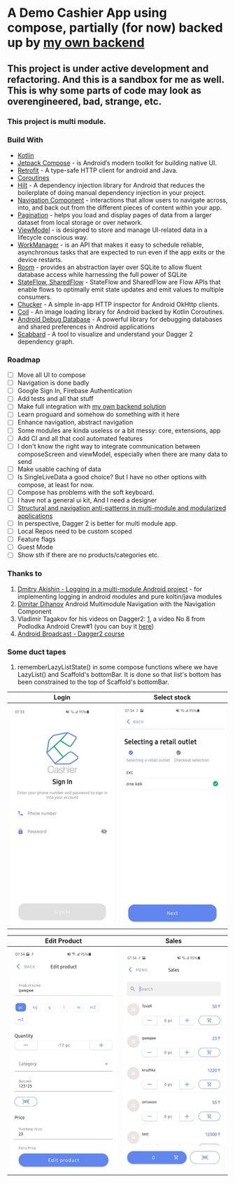 # A Demo Cashier App using compose, partially (for now) backed up by [my own backend](https://github.com/Grigoriym/cashier-api)

## This project is under active development and refactoring. And this is a sandbox for me as well. This is why some parts of code may look as overengineered, bad, strange, etc.

### This project is multi module.

### Build With
- [Kotlin](https://kotlinlang.org/)
- [Jetpack Compose](https://developer.android.com/jetpack/compose) - is Android’s modern toolkit for building native UI.
- [Retrofit](https://square.github.io/retrofit/) - A type-safe HTTP client for android and Java.
- [Coroutines](https://kotlinlang.org/docs/coroutines-overview.html)
- [Hilt](https://dagger.dev/hilt/) - A dependency injection library for Android that reduces the boilerplate of doing manual dependency injection in your project.
- [Navigation Component](https://developer.android.com/guide/navigation) - interactions that allow users to navigate across, into, and back out from the different pieces of content within your app.
- [Pagination](https://developer.android.com/topic/libraries/architecture/paging/v3-overview) - helps you load and display pages of data from a larger dataset from local storage or over network.
- [ViewModel](https://developer.android.com/topic/libraries/architecture/viewmodel?gclid=Cj0KCQjwqKuKBhCxARIsACf4XuF8OuNAkgHbABABjvBrDdeFkUtP3222N8A6eGgxazM5HVEy2zKdxU0aAjwVEALw_wcB&gclsrc=aw.ds) -  is designed to store and manage UI-related data in a lifecycle conscious way.
- [WorkManager](https://developer.android.com/topic/libraries/architecture/workmanager) - is an API that makes it easy to schedule reliable, asynchronous tasks that are expected to run even if the app exits or the device restarts.
- [Room](https://developer.android.com/training/data-storage/room) - provides an abstraction layer over SQLite to allow fluent database access while harnessing the full power of SQLite
- [StateFlow, SharedFlow](https://developer.android.com/kotlin/flow/stateflow-and-sharedflow) - StateFlow and SharedFlow are Flow APIs that enable flows to optimally emit state updates and emit values to multiple consumers.
- [Chucker](https://github.com/ChuckerTeam/chucker) - A simple in-app HTTP inspector for Android OkHttp clients.
- [Coil](https://github.com/coil-kt/coil) - An image loading library for Android backed by Kotlin Coroutines.
- [Android Debug Database](https://github.com/amitshekhariitbhu/Android-Debug-Database) - A powerful library for debugging databases and shared preferences in Android applications
- [Scabbard](https://arunkumar9t2.github.io/scabbard/) - A tool to visualize and understand your Dagger 2 dependency graph.

### Roadmap
- [ ] Move all UI to compose
- [ ] Navigation is done badly
- [ ] Google Sign In, Firebase Authentication
- [ ] Add tests and all that stuff
- [ ] Make full integration with [my own backend solution](https://github.com/Grigoriym/cashier-api)
- [ ] Learn proguard and somehow do something with it here
- [ ] Enhance navigation, abstract navigation
- [ ] Some modules are kinda useless or a bit messy: core, extensions, app
- [ ] Add CI and all that cool automated features
- [ ] I don't know the right way to integrate communication between composeScreen and viewModel, especially when there are many data to send
- [ ] Make usable caching of data
- [ ] Is SingleLiveData a good choice? But I have no other options with compose, at least for now.
- [ ] Compose has problems with the soft keyboard.
- [ ] I have not a general ui kit, And I need a designer
- [ ] [Structural and navigation anti-patterns in multi-module and modularized applications](https://proandroiddev.com/structural-and-navigation-anti-patterns-in-modularized-android-applications-a7d667e35cd6)
- [ ] In perspective, Dagger 2 is better for multi module app.
- [ ] Local Repos need to be custom scoped
- [ ] Feature flags
- [ ] Guest Mode
- [ ] Show sth if there are no products/categories etc.

### Thanks to
1. [Dmitry Akishin - Logging in a multi-module Android project](https://proandroiddev.com/logging-in-a-multi-module-android-project-7294382e59fa) - for implementing logging in android modules and pure koltin/java modules
2. [Dimitar Dihanov](https://itnext.io/android-multimodule-navigation-with-the-navigation-component-99f265de24) Android Multimodule Navigation with the Navigation Component
3. Vladimir Tagakov for his videos on Dagger2: [1](https://www.youtube.com/watch?v=pMEAD6jjbaI), a video No 8 from Podlodka Android Crew#1 (you can buy it [here](https://podlodka.io/crew-records))
4. [Android Broadcast - Dagger2 course](https://www.youtube.com/watch?v=G5P_vDL1ZLg&list=PL0SwNXKJbuNkYFUda5rlA-odAVyWItRCP)
### Some duct tapes
1. rememberLazyListState() in some compose functions where we have LazyList() and Scaffold's bottomBar. It is done so that list's bottom has been constrained to the top of Scaffold's bottomBar.

Login | Select stock
--- | --- |  
![](https://github.com/Grigoriym/Cashier/blob/master/art/auth.jpg) | ![](https://github.com/Grigoriym/Cashier/blob/master/art/select_stock.jpg)

Edit Product | Sales
--- | --- |  
![](https://github.com/Grigoriym/Cashier/blob/master/art/edit_product.jpg) | ![](https://github.com/Grigoriym/Cashier/blob/master/art/sales.jpg)